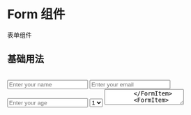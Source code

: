 # Form 组件

表单组件

## 基础用法

<script setup lang="ts">
import { ref } from 'vue'
const formData = ref({
    name: '',
    email: '',
    age: null,
    gender: '',
    hobbies: [],
    country: '',
    bio: ''
});

// 表单验证规则
const rules = {
    name: {
        required: true,
        message: 'Name is required'
    },
    email: {
        required: true,
        message: 'Email is required',
        validator: (value) => {
            if (!value) return 'Email is required';
            if (!/^[^\s@]+@[^\s@]+\.[^\s@]+$/.test(value)) {
                return 'Please enter a valid email';
            }
            return true;
        }
    },
    gender: {
        required: true,
        message: 'Please select gender'
    },
    country: {
        required: true,
        message: 'Please select country'
    }
};

// 选项数据
const genderOptions = [
    { label: 'Male', value: 'male' },
    { label: 'Female', value: 'female' },
    { label: 'Other', value: 'other' }
];

const countryOptions = ref([
    { label: 'China', value: 'cn' },
    { label: 'United States', value: 'us' },
    { label: 'United Kingdom', value: 'uk' },
    { label: 'Japan', value: 'jp' },
    { label: 'Canada', value: 'ca' }
]);

// 提交处理
const handleSubmit = (data) => {
    console.log('Form submitted successfully:', data);
    alert('Form submitted successfully!');
};
</script>

<Card width="430px" style="padding: 20px;">
    <Form v-model="formData" :rules="rules" @submit="handleSubmit"  labelAlign="left"
        labelWidth="100px">
        <FormItem label="Name" prop="name" required>
            <Input v-model="formData.name" placeholder="Enter your name" />
        </FormItem>
        <FormItem label="Email" prop="email" required>
            <Input v-model="formData.email" type="email" placeholder="Enter your email" />
        </FormItem>
        <FormItem label="Age" prop="age">
            <Input v-model.number="formData.age" type="number" placeholder="Enter your age" />
        </FormItem>
        <FormItem label="Gender" prop="gender" required>
            <Radio v-model="formData.gender" :options="genderOptions" />
        </FormItem>
        <FormItem label="Hobbies" prop="hobbies">
            <CheckboxGroup v-model="formData.hobbies">
                <Checkbox label="Reading" value="reading" />
                <Checkbox label="Sports" value="sports" />
                <Checkbox label="Music" value="music" />
            </CheckboxGroup>
        </FormItem>
        <FormItem label="Country" prop="country">
            <Select v-model="formData.country" placeholder="Select country" >
                <Option>1</Option>
            </Select>
        </FormItem>
        <FormItem label="Bio" prop="bio">
            <Textarea v-model="formData.bio" placeholder="Enter your bio" :rows="4" />
        </FormItem>
        <FormItem>
            <Row :gutter="20">
            <Col :span="12">
                <Button style="width: 100%" type="default" class="x-button x-button--primary">Submit</Button>
            </Col>
            <Col :span="12">
                <Button style="width: 100%" html-type="reset" text  border  class="x-button x-button--primary">Reset</Button>
            </Col>
            </Row>
        </FormItem>
    </Form>
</Card>

<CollapsibleCode title="基础表单示例" :defaultOpen="false">

```vue
<template>
  <Card width="430px" style="padding: 20px;">
    <Form
      v-model="formData"
      :rules="rules"
      @submit="handleSubmit"
      labelAlign="left"
      labelWidth="100px"
    >
      <FormItem label="Name" prop="name" required>
        <Input v-model="formData.name" placeholder="Enter your name" />
      </FormItem>
      <FormItem label="Email" prop="email" required>
        <Input
          v-model="formData.email"
          type="email"
          placeholder="Enter your email"
        />
      </FormItem>
      <FormItem label="Age" prop="age">
        <Input
          v-model.number="formData.age"
          type="number"
          placeholder="Enter your age"
        />
      </FormItem>
      <FormItem label="Gender" prop="gender" required>
        <Radio v-model="formData.gender" :options="genderOptions" />
      </FormItem>
      <FormItem label="Hobbies" prop="hobbies">
        <CheckboxGroup v-model="formData.hobbies">
          <Checkbox label="Reading" value="reading" />
          <Checkbox label="Sports" value="sports" />
          <Checkbox label="Music" value="music" />
        </CheckboxGroup>
      </FormItem>
      <FormItem label="Country" prop="country" required>
        <Select
          v-model="formData.country"
          :options="countryOptions"
          placeholder="Select country"
        />
      </FormItem>
      <FormItem label="Bio" prop="bio">
        <Textarea
          v-model="formData.bio"
          placeholder="Enter your bio"
          :rows="4"
        />
      </FormItem>
      <FormItem>
        <Row :gutter="20">
          <Col :span="12">
            <Button
              style="width: 100%"
              type="default"
              class="x-button x-button--primary"
              >Submit</Button
            >
          </Col>
          <Col :span="12">
            <Button
              style="width: 100%"
              html-type="reset"
              text
              border
              class="x-button x-button--primary"
              >Reset</Button
            >
          </Col>
        </Row>
      </FormItem>
    </Form>
  </Card>
</template>

<script setup lang="ts">
import { ref } from "vue";

const formData = ref({
  name: "",
  email: "",
  age: null,
  gender: "",
  hobbies: [],
  country: "",
  bio: "",
});

// 表单验证规则
const rules = {
  name: {
    required: true,
    message: "Name is required",
  },
  email: {
    required: true,
    message: "Email is required",
    validator: (value) => {
      if (!value) return "Email is required";
      if (!/^[^\s@]+@[^\s@]+\.[^\s@]+$/.test(value)) {
        return "Please enter a valid email";
      }
      return true;
    },
  },
  gender: {
    required: true,
    message: "Please select gender",
  },
  country: {
    required: true,
    message: "Please select country",
  },
};

// 选项数据
const genderOptions = [
  { label: "Male", value: "male" },
  { label: "Female", value: "female" },
  { label: "Other", value: "other" },
];

const countryOptions = [
  { label: "China", value: "cn" },
  { label: "United States", value: "us" },
  { label: "United Kingdom", value: "uk" },
  { label: "Japan", value: "jp" },
  { label: "Canada", value: "ca" },
];

// 提交处理
const handleSubmit = (data) => {
  console.log("Form submitted successfully:", data);
  alert("Form submitted successfully!");
};
</script>
```

</CollapsibleCode>

设置 `labelPosition` 为 `top-left`,让 label 在输入框上方

<Card width="430px" style="padding: 20px;">
    <Form v-model="formData" :rules="rules" @submit="handleSubmit"  labelPosition="top-left"
        labelWidth="100px">
        <FormItem label="Name" prop="name" required>
            <Input v-model="formData.name" placeholder="Enter your name" />
        </FormItem>
        <FormItem label="Email" prop="email" required>
            <Input v-model="formData.email" type="email" placeholder="Enter your email" />
        </FormItem>
        <FormItem label="Age" prop="age">
            <Input v-model.number="formData.age" type="number" placeholder="Enter your age" />
        </FormItem>
        <FormItem label="Gender" prop="gender" required>
            <Radio v-model="formData.gender" :options="genderOptions" />
        </FormItem>
        <FormItem label="Hobbies" prop="hobbies">
            <CheckboxGroup v-model="formData.hobbies">
                <Checkbox label="Reading" value="reading" />
                <Checkbox label="Sports" value="sports" />
                <Checkbox label="Music" value="music" />
            </CheckboxGroup>
        </FormItem>
        <FormItem label="Country" prop="country">
            <Select v-model="formData.country" placeholder="Select country" >
                <Option>1</Option>
            </Select>
        </FormItem>
        <FormItem label="Bio" prop="bio">
            <Textarea v-model="formData.bio" placeholder="Enter your bio" :rows="4" />
        </FormItem>
        <FormItem>
            <Row :gutter="20">
            <Col :span="12">
                <Button style="width: 100%" type="default" class="x-button x-button--primary">Submit</Button>
            </Col>
            <Col :span="12">
                <Button style="width: 100%" html-type="reset" text  border  class="x-button x-button--primary">Reset</Button>
            </Col>
            </Row>
        </FormItem>
    </Form>
</Card>

<CollapsibleCode title="基础表单示例" :defaultOpen="false">

```VUE
<template>
<Card width="430px" style="padding: 20px;">
    <Form v-model="formData" :rules="rules" @submit="handleSubmit"  labelPosition="top-left"
        labelWidth="100px">
        <FormItem label="Name" prop="name" required>
            <Input v-model="formData.name" placeholder="Enter your name" />
        </FormItem>
        <FormItem label="Email" prop="email" required>
            <Input v-model="formData.email" type="email" placeholder="Enter your email" />
        </FormItem>
        <FormItem label="Age" prop="age">
            <Input v-model.number="formData.age" type="number" placeholder="Enter your age" />
        </FormItem>
        <FormItem label="Gender" prop="gender" required>
            <Radio v-model="formData.gender" :options="genderOptions" />
        </FormItem>
        <FormItem label="Hobbies" prop="hobbies">
            <CheckboxGroup v-model="formData.hobbies">
                <Checkbox label="Reading" value="reading" />
                <Checkbox label="Sports" value="sports" />
                <Checkbox label="Music" value="music" />
            </CheckboxGroup>
        </FormItem>
        <FormItem label="Country" prop="country">
            <Select v-model="formData.country" placeholder="Select country" >
                <Option>1</Option>
            </Select>
        </FormItem>
        <FormItem label="Bio" prop="bio">
            <Textarea v-model="formData.bio" placeholder="Enter your bio" :rows="4" />
        </FormItem>
        <FormItem>
            <Row :gutter="20">
            <Col :span="12">
                <Button style="width: 100%" type="default" class="x-button x-button--primary">Submit</Button>
            </Col>
            <Col :span="12">
                <Button style="width: 100%" html-type="reset" text  border  class="x-button x-button--primary">Reset</Button>
            </Col>
            </Row>
        </FormItem>
    </Form>
</Card>
</template>
```

</CollapsibleCode>

## API

### Form Props

| 参数名        | 类型    | 默认值  | 说明                                                |
| ------------- | ------- | ------- | --------------------------------------------------- |
| modelValue    | Object  | {}      | 表单数据对象，支持 v-model 双向绑定                 |
| rules         | Object  | {}      | 表单验证规则，键为字段名，值为验证规则              |
| disabled      | Boolean | false   | 是否禁用整个表单                                    |
| labelWidth    | String  | '100px' | 标签宽度，支持 px、%等单位                          |
| labelPosition | String  | 'left'  | 标签位置，可选值：left/right/top/left-top/right-top |
| labelAlign    | String  | 'right' | 标签文本对齐方式，可选值：left/center/right         |

### FormItem Props

| 参数名        | 类型    | 默认值    | 说明                                 |
| ------------- | ------- | --------- | ------------------------------------ |
| label         | String  | ''        | 标签文本                             |
| prop          | String  | -         | 表单字段名，对应 modelValue 中的属性 |
| required      | Boolean | false     | 是否显示必填星号                     |
| labelPosition | String  | undefined | 覆盖 Form 组件的 labelPosition 设置  |
| labelAlign    | String  | undefined | 覆盖 Form 组件的 labelAlign 设置     |
